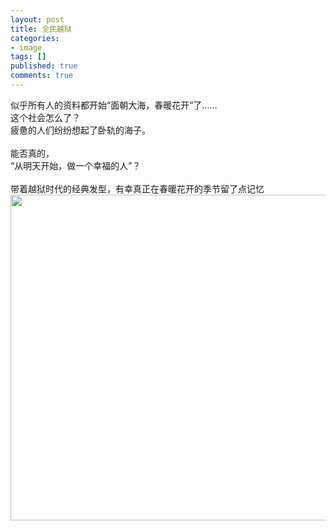```yaml
---
layout: post
title: 全民越狱
categories:
- image
tags: []
published: true
comments: true
---
```

<p><p>似乎所有人的资料都开始“面朝大海，春暖花开”了……<br />这个社会怎么了？<br />疲惫的人们纷纷想起了卧轨的海子。<br /><br />能否真的，<br />“从明天开始，做一个幸福的人”？<br /><br />带着越狱时代的经典发型，有幸真正在春暖花开的季节留了点记忆<br /><a href="http://images.blogcn.com/2007/4/3/11/walkerwang,2007040320137.jpg" target="_blank"><img height="521" src="http://images.blogcn.com/2007/4/3/11/walkerwang,2007040320137.jpg" width="560" align="absMiddle" border="0" /></a></p></p>
